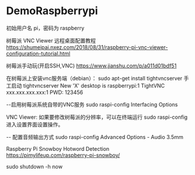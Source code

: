 # DemoRaspberrypi

初始用户名 pi，密码为 raspberry

树莓派 VNC Viewer 远程桌面配置教程
https://shumeipai.nxez.com/2018/08/31/raspberry-pi-vnc-viewer-configuration-tutorial.html

树莓派手动玩(开启SSH,VNC)
https://www.jianshu.com/p/a011d01bdf51

在树莓派上安装vnc服务端（debian）：
sudo apt-get install tightvncserver
手工启动
tightvncserver
New 'X' desktop is raspberrypi:1
TightVNC xxx.xxx.xxx.xxx:1
PWD: 123456

--启用树莓派系统自带的VNC服务
sudo raspi-config
Interfacing Options

VNC Viewer:
如果要修改树莓派的分辨率，可以在终端运行 sudo raspi-config 进入设置界面设置操作。

-- 配置音频输出方式
sudo raspi-config
Advanced Options - Audio
3.5mm

Raspberry Pi Snowboy Hotword Detection
https://pimylifeup.com/raspberry-pi-snowboy/

sudo shutdown -h now
